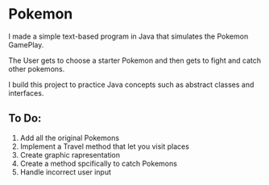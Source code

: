 # Pokemon

I made a simple text-based program in Java that simulates the Pokemon GamePlay.

The User gets to choose a starter Pokemon and then gets to fight and catch other pokemons.

I build this project to practice Java concepts such as abstract classes and interfaces.

## To Do:
1. Add all the original Pokemons
2. Implement a Travel method that let you visit places
3. Create graphic rapresentation
4. Create a method spcifically to catch Pokemons
5. Handle incorrect user input
